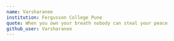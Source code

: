 ```yaml
---
name: Varsharanee
institution: Fergusson College Pune
quote: When you own your breath nobody can steal your peace
github_user: Varsharanee
---
```

